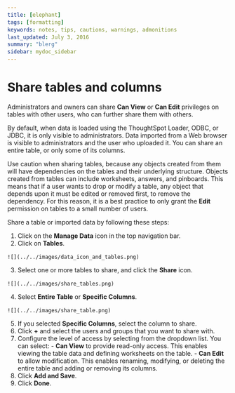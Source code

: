```yaml
---
title: [elephant]
tags: [formatting]
keywords: notes, tips, cautions, warnings, admonitions
last_updated: July 3, 2016
summary: "blerg"
sidebar: mydoc_sidebar
---
```

# Share tables and columns

Administrators and owners can share **Can View** or **Can Edit** privileges on tables with other users, who can further share them with others.

By default, when data is loaded using the ThoughtSpot Loader, ODBC, or JDBC, it is only visible to administrators. Data imported from a Web browser is visible to administrators and the user who uploaded it. You can share an entire table, or only some of its columns.

Use caution when sharing tables, because any objects created from them will have dependencies on the tables and their underlying structure. Objects created from tables can include worksheets, answers, and pinboards. This means that if a user wants to drop or modify a table, any object that depends upon it must be edited or removed first, to remove the dependency. For this reason, it is a best practice to only grant the **Edit** permission on tables to a small number of users.

Share a table or imported data by following these steps:

1.   Click on the **Manage Data** icon in the top navigation bar. 
2.   Click on **Tables**. 

    ![](../../images/data_icon_and_tables.png)

3.   Select one or more tables to share, and click the **Share** icon. 

    ![](../../images/share_tables.png)

4.   Select **Entire Table** or **Specific Columns**. 

    ![](../../images/share_table.png)

5.   If you selected **Specific Columns**, select the column to share. 
6.   Click **+** and select the users and groups that you want to share with. 
7.   Configure the level of access by selecting from the dropdown list. You can select: 
    -   **Can View** to provide read-only access. This enables viewing the table data and defining worksheets on the table.
    -   **Can Edit** to allow modification. This enables renaming, modifying, or deleting the entire table and adding or removing its columns.
8.   Click **Add and Save**. 
9.   Click **Done**. 

